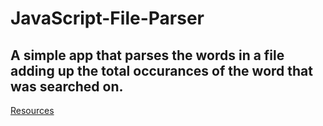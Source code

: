 # JavaScript-File-Parser  
## A simple app that parses the words in a file adding up the total occurances of the word that was searched on.  
  
[Resources](https://www.taylorcbrauer.com/javascriptfileparser)

